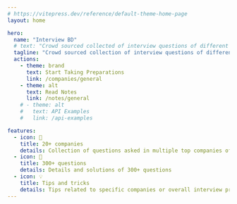 ```yaml
---
# https://vitepress.dev/reference/default-theme-home-page
layout: home

hero:
  name: "Interview BD"
  # text: "Crowd sourced collected of interview questions of different BD tech companies"
  tagline: "Crowd sourced collection of interview questions of different BD tech companies"
  actions:
    - theme: brand
      text: Start Taking Preparations
      link: /companies/general
    - theme: alt
      text: Read Notes
      link: /notes/general
    # - theme: alt
    #   text: API Examples
    #   link: /api-examples

features:
  - icon: 🏣
    title: 20+ companies
    details: Collection of questions asked in multiple top companies of Bangladesh
  - icon: 📝
    title: 300+ questions
    details: Details and solutions of 300+ questions
  - icon: 💡
    title: Tips and tricks
    details: Tips related to specific companies or overall interview preparation
---
```



